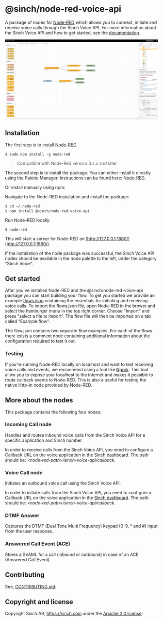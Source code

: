 # @sinch/node-red-voice-api

A package of nodes for [Node-RED](https://nodered.org) which allows you to connect, initiate and receive voice calls through the Sinch Voice API. For more information about the Sinch Voice API and how to get started, see the [documentation](https://developers.sinch.com/docs/voice/getting-started/).

![Sinch Voice API](docs/images/sinch-voice-api-nodes.png)

## Installation

The first step is to install [Node-RED](https://nodered.org/docs/getting-started/local).

```
$ sudo npm install -g node-red
```

> Compatible with Node-Red version 3.x.x and later

The second step is to install the package. You can either install it directly using the Palette Manager. Instructions can be found here: [Node-RED](https://nodered.org/docs/user-guide/runtime/adding-nodes).

Or install manually using npm:

Navigate to the Node-RED installation and install the package:

```
$ cd ~/.node-red
$ npm install @sinch/node-red-voice-api
```

Run Node-RED locally: 
```
$ node-red
```

This will start a server for Node-RED on [http://127.0.0.1:1880/](http://127.0.0.1:1880/).

If the installation of the node package was successful, the Sinch Voice API nodes should be available in the node palette to the left, under the category "Sinch Voice". 

## Get started
After you've installed Node-RED and the @sinch/node-red-voice-api package you can start building your flow. To get you started we provide an example [flows.json](docs/examples/flow.json) containing the essentials for initiating and receiving voice calls. To import the flows.json file, open Node-RED in the brower and select the hamburger menu in the top right corner. Choose "Import" and press "select a file to import". The flow file will then be imported on a tab called "Example flow". 

The flow.json contains two separate flow examples. For each of the flows there exists a comment node containing additional information about the configuration required to test it out.

### Testing
If you're running Node-RED locally on localhost and want to test receiving voice calls and events, we recommend using a tool like [Ngrok](https://ngrok.com/). This tool allow you to expose your localhost to the internet and makes it possible to route callback events to Node-RED. This is also a useful for testing the native Http-in node provided by Node-RED.

## More about the nodes
This package contains the following four nodes:

### Incoming Call node
Handles and routes inbound voice calls from the Sinch Voice API for a specific application and Sinch number.

In order to receive calls from the Sinch Voice APi, you need to configure a Callback URL on the voice application in the [Sinch dashboard](https://dashboard.sinch.com/voice/apps). The path should be: <i>&lt;node-red-path&gt;/sinch-voice-api/callback</i>.

### Voice Call node
Initiates an outbound voice call using the Sinch Voice API.

In order to initiate calls from the Sinch Voice APi, you need to configure a Callback URL on the voice application in the [Sinch dashboard](https://dashboard.sinch.com/voice/apps). The path should be: <i>&lt;node-red-path&gt;/sinch-voice-api/callback</i>.

### DTMF Answer
Captures the DTMF (Dual Tone Multi Frequency) keypad (0-9, * and #) input from the user response.

### Answered Call Event (ACE)
Stores a SVAML for a call (inbound or outbound) in case of an ACE (Answered Call Event).

## Contributing
See, [CONTRIBUTING.md](CONTRIBUTING.md).

## Copyright and license
Copyright Sinch AB, https://sinch.com under the [Apache 2.0 license](LICENSE).